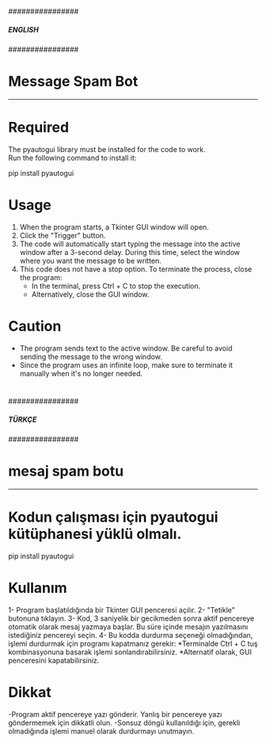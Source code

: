 ################
##### ENGLISH #####
################

# Message Spam Bot #
--------------------

# Required #
The pyautogui library must be installed for the code to work.  
Run the following command to install it:  

pip install pyautogui


# Usage #
1. When the program starts, a Tkinter GUI window will open.
2. Click the "Trigger" button.
3. The code will automatically start typing the message into the active window after a 3-second delay. During this time, select the window where you want the message to be written.
4. This code does not have a stop option. To terminate the process, close the program:
   - In the terminal, press Ctrl + C to stop the execution.
   - Alternatively, close the GUI window.

# Caution #
- The program sends text to the active window. Be careful to avoid sending the message to the wrong window.
- Since the program uses an infinite loop, make sure to terminate it manually when it's no longer needed.

#
#
#
#
#
#

################
##### TÜRKÇE ######
################

# mesaj spam botu #
-------------------

# Kodun çalışması için pyautogui kütüphanesi yüklü olmalı. #

pip install pyautogui


# Kullanım #
1- Program başlatıldığında bir Tkinter GUI penceresi açılır.
2- "Tetikle" butonuna tıklayın.
3- Kod, 3 saniyelik bir gecikmeden sonra aktif pencereye otomatik olarak mesaj yazmaya başlar. Bu süre içinde mesajın yazılmasını istediğiniz pencereyi seçin.
4- Bu kodda durdurma seçeneği olmadığından, işlemi durdurmak için programı kapatmanız gerekir:
        *Terminalde Ctrl + C tuş kombinasyonuna basarak işlemi sonlandırabilirsiniz.
        *Alternatif olarak, GUI penceresini kapatabilirsiniz.

# Dikkat #
-Program aktif pencereye yazı gönderir. Yanlış bir pencereye yazı göndermemek için dikkatli olun.
-Sonsuz döngü kullanıldığı için, gerekli olmadığında işlemi manuel olarak durdurmayı unutmayın.


